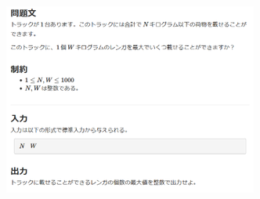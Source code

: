 ![question](https://github.com/kimura-12/AtCoder_Training/blob/master/AtCoder_Beginner_Contest/ABC186/A.Brick/question.png)
